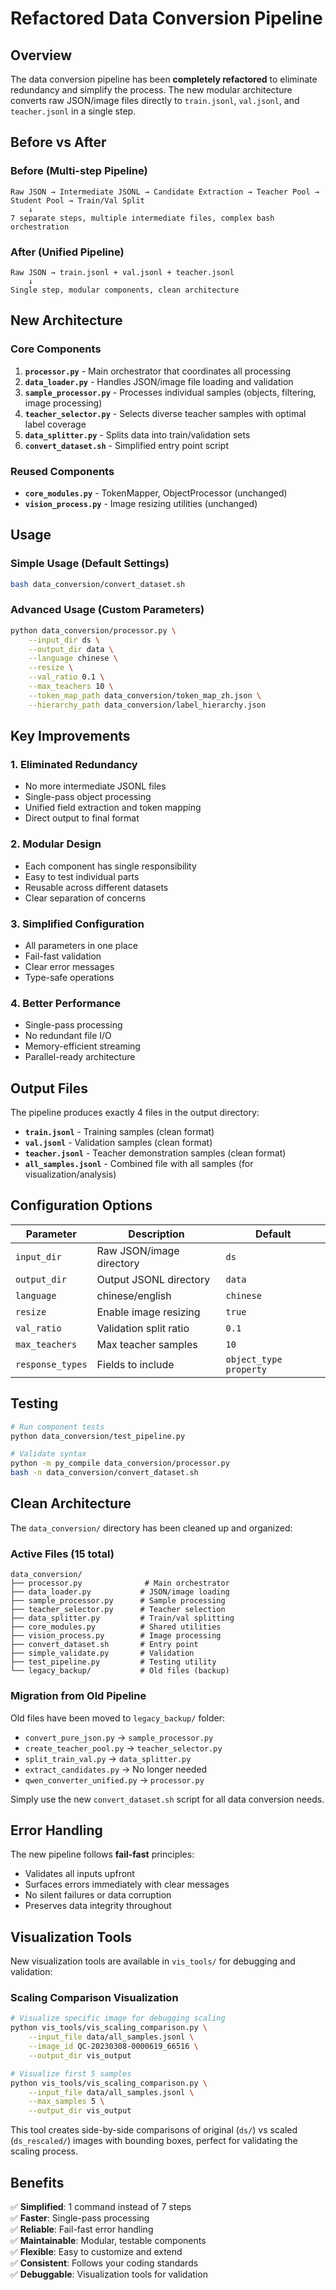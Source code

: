 # Refactored Data Conversion Pipeline

## Overview

The data conversion pipeline has been **completely refactored** to eliminate redundancy and simplify the process. The new modular architecture converts raw JSON/image files directly to `train.jsonl`, `val.jsonl`, and `teacher.jsonl` in a single step.

## Before vs After

### Before (Multi-step Pipeline)
```
Raw JSON → Intermediate JSONL → Candidate Extraction → Teacher Pool → Student Pool → Train/Val Split
    ↓
7 separate steps, multiple intermediate files, complex bash orchestration
```

### After (Unified Pipeline)
```
Raw JSON → train.jsonl + val.jsonl + teacher.jsonl
    ↓  
Single step, modular components, clean architecture
```

## New Architecture

### Core Components

1. **`processor.py`** - Main orchestrator that coordinates all processing
2. **`data_loader.py`** - Handles JSON/image file loading and validation
3. **`sample_processor.py`** - Processes individual samples (objects, filtering, image processing)
4. **`teacher_selector.py`** - Selects diverse teacher samples with optimal label coverage
5. **`data_splitter.py`** - Splits data into train/validation sets
6. **`convert_dataset.sh`** - Simplified entry point script

### Reused Components
- **`core_modules.py`** - TokenMapper, ObjectProcessor (unchanged)
- **`vision_process.py`** - Image resizing utilities (unchanged)

## Usage

### Simple Usage (Default Settings)
```bash
bash data_conversion/convert_dataset.sh
```

### Advanced Usage (Custom Parameters)
```bash
python data_conversion/processor.py \
    --input_dir ds \
    --output_dir data \
    --language chinese \
    --resize \
    --val_ratio 0.1 \
    --max_teachers 10 \
    --token_map_path data_conversion/token_map_zh.json \
    --hierarchy_path data_conversion/label_hierarchy.json
```

## Key Improvements

### 1. **Eliminated Redundancy**
- No more intermediate JSONL files
- Single-pass object processing
- Unified field extraction and token mapping
- Direct output to final format

### 2. **Modular Design**
- Each component has single responsibility
- Easy to test individual parts
- Reusable across different datasets
- Clear separation of concerns

### 3. **Simplified Configuration**
- All parameters in one place
- Fail-fast validation
- Clear error messages
- Type-safe operations

### 4. **Better Performance**
- Single-pass processing
- No redundant file I/O
- Memory-efficient streaming
- Parallel-ready architecture

## Output Files

The pipeline produces exactly 4 files in the output directory:

- **`train.jsonl`** - Training samples (clean format)
- **`val.jsonl`** - Validation samples (clean format)  
- **`teacher.jsonl`** - Teacher demonstration samples (clean format)
- **`all_samples.jsonl`** - Combined file with all samples (for visualization/analysis)

## Configuration Options

| Parameter | Description | Default |
|-----------|-------------|---------|
| `input_dir` | Raw JSON/image directory | `ds` |
| `output_dir` | Output JSONL directory | `data` |
| `language` | chinese/english | `chinese` |
| `resize` | Enable image resizing | `true` |
| `val_ratio` | Validation split ratio | `0.1` |
| `max_teachers` | Max teacher samples | `10` |
| `response_types` | Fields to include | `object_type property` |

## Testing

```bash
# Run component tests
python data_conversion/test_pipeline.py

# Validate syntax
python -m py_compile data_conversion/processor.py
bash -n data_conversion/convert_dataset.sh
```

## Clean Architecture

The `data_conversion/` directory has been cleaned up and organized:

### Active Files (15 total)
```
data_conversion/
├── processor.py              # Main orchestrator
├── data_loader.py           # JSON/image loading
├── sample_processor.py      # Sample processing
├── teacher_selector.py      # Teacher selection
├── data_splitter.py         # Train/val splitting
├── core_modules.py          # Shared utilities
├── vision_process.py        # Image processing
├── convert_dataset.sh       # Entry point
├── simple_validate.py       # Validation
├── test_pipeline.py         # Testing utility
└── legacy_backup/           # Old files (backup)
```

### Migration from Old Pipeline
Old files have been moved to `legacy_backup/` folder:
- `convert_pure_json.py` → `sample_processor.py`
- `create_teacher_pool.py` → `teacher_selector.py`  
- `split_train_val.py` → `data_splitter.py`
- `extract_candidates.py` → No longer needed
- `qwen_converter_unified.py` → `processor.py`

Simply use the new `convert_dataset.sh` script for all data conversion needs.

## Error Handling

The new pipeline follows **fail-fast** principles:
- Validates all inputs upfront
- Surfaces errors immediately with clear messages
- No silent failures or data corruption
- Preserves data integrity throughout

## Visualization Tools

New visualization tools are available in `vis_tools/` for debugging and validation:

### Scaling Comparison Visualization
```bash
# Visualize specific image for debugging scaling
python vis_tools/vis_scaling_comparison.py \
    --input_file data/all_samples.jsonl \
    --image_id QC-20230308-0000619_66516 \
    --output_dir vis_output

# Visualize first 5 samples
python vis_tools/vis_scaling_comparison.py \
    --input_file data/all_samples.jsonl \
    --max_samples 5 \
    --output_dir vis_output
```

This tool creates side-by-side comparisons of original (`ds/`) vs scaled (`ds_rescaled/`) images with bounding boxes, perfect for validating the scaling process.

## Benefits

✅ **Simplified**: 1 command instead of 7 steps  
✅ **Faster**: Single-pass processing  
✅ **Reliable**: Fail-fast error handling  
✅ **Maintainable**: Modular, testable components  
✅ **Flexible**: Easy to customize and extend  
✅ **Consistent**: Follows your coding standards  
✅ **Debuggable**: Visualization tools for validation